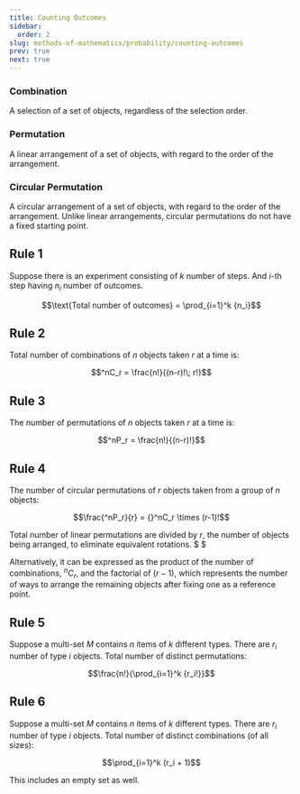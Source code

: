 ```yaml
---
title: Counting Outcomes
sidebar:
  order: 2
slug: methods-of-mathematics/probability/counting-outcomes
prev: true
next: true
---
```


### Combination

A selection of a set of objects, regardless of the selection order.

### Permutation

A linear arrangement of a set of objects, with regard to the order of the arrangement.

### Circular Permutation

A circular arrangement of a set of objects, with regard to the order of the arrangement. Unlike linear arrangements, circular permutations do not have a fixed starting point.

## Rule 1

Suppose there is an experiment consisting of $k$ number of steps. And $i$-th
step having $n_i$ number of outcomes.

```math
\text{Total number of outcomes} = \prod_{i=1}^k {n_i}
```

## Rule 2

Total number of combinations of $n$ objects taken $r$ at a time is:

```math
^nC_r = \frac{n!}{(n-r)!\; r!}
```

## Rule 3

The number of permutations of $n$ objects taken $r$ at a time is:

```math
^nP_r = \frac{n!}{(n-r)!}
```

## Rule 4

The number of circular permutations of $r$ objects taken from a group of $n$
objects:

```math
\frac{^nP_r}{r} = {}^nC_r \times (r-1)!
```

Total number of linear permutations are divided by $r$, the number of objects being arranged, to eliminate equivalent rotations. $ $ 

Alternatively, it can be expressed as the product of the number of combinations, ${}^nC_r$, and the factorial of $(r-1)$, which represents the number of ways to arrange the remaining objects after fixing one as a reference point.

## Rule 5

Suppose a multi-set $M$ contains $n$ items of $k$ different types. There are
$r_i$ number of type $i$ objects. Total number of distinct permutations:

```math
\frac{n!}{\prod_{i=1}^k {r_i!}}
```

## Rule 6

Suppose a multi-set $M$ contains $n$ items of $k$ different types. There are
$r_i$ number of type $i$ objects. Total number of distinct combinations (of all sizes):

```math
\prod_{i=1}^k (r_i + 1)
```

This includes an empty set as well.
